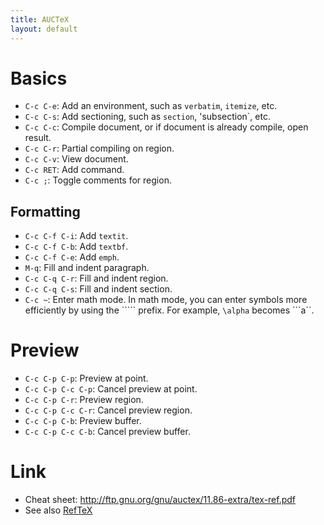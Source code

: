 ```yaml
---
title: AUCTeX
layout: default
---
```



# Basics

- `C-c C-e`: Add an environment, such as `verbatim`, `itemize`, etc.
- `C-c C-s`: Add sectioning, such as `section`, 'subsection`, etc.
- `C-c C-c`: Compile document, or if document is already compile, open
result.
- `C-c C-r`: Partial compiling on region.
- `C-c C-v`: View document.
- `C-c RET`: Add command.
- `C-c ;`: Toggle comments for region.

## Formatting

- `C-c C-f C-i`: Add `textit`.
- `C-c C-f C-b`: Add `textbf`.
- `C-c C-f C-e`: Add `emph`.
- `M-q`: Fill and indent paragraph.
- `C-c C-q C-r`: Fill and indent region.
- `C-c C-q C-s`: Fill and indent section.
- `C-c ~`: Enter math mode.  In math mode, you can enter symbols more
  efficiently by using the ````` prefix.  For example, `\alpha`
  becomes ```a``.

# Preview

- `C-c C-p C-p`: Preview at point.
- `C-c C-p C-c C-p`: Cancel preview at point.
- `C-c C-p C-r`: Preview region.
- `C-c C-p C-c C-r`: Cancel preview region.
- `C-c C-p C-b`: Preview buffer.
- `C-c C-p C-c C-b`: Cancel preview buffer.

# Link

- Cheat sheet: http://ftp.gnu.org/gnu/auctex/11.86-extra/tex-ref.pdf
- See also [RefTeX](reftex.html)
